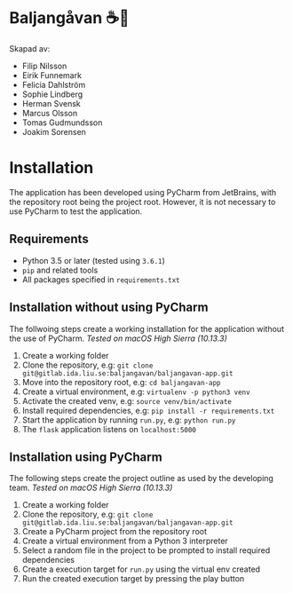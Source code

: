 # Baljangåvan ☕️🎉

Skapad av:
- Filip Nilsson
- Eirik Funnemark
- Felicia Dahlström
- Sophie Lindberg
- Herman Svensk
- Marcus Olsson
- Tomas Gudmundsson
- Joakim Sorensen

# Installation

The application has been developed using PyCharm from JetBrains, with the repository root being the project root. However, it is not necessary to use PyCharm to test the application.

## Requirements
- Python 3.5 or later (tested using `3.6.1`)
- `pip` and related tools
- All packages specified in `requirements.txt`

## Installation without using PyCharm
The follwoing steps create a working installation for the application without the use of PyCharm. *Tested on macOS High Sierra (10.13.3)*
1. Create a working folder
2. Clone the repository, e.g: `git clone git@gitlab.ida.liu.se:baljangavan/baljangavan-app.git`
3. Move into the repository root, e.g: `cd baljangavan-app`
4. Create a virtual environment, e.g: `virtualenv -p python3 venv`
5. Activate the created venv, e.g: `source venv/bin/activate`
6. Install required dependencies, e.g: `pip install -r requirements.txt`
7. Start the application by running `run.py`, e.g: `python run.py`
8. The `flask` application listens on `localhost:5000`

## Installation using PyCharm
The following steps create the project outline as used by the developing team. *Tested on macOS High Sierra (10.13.3)*
1. Create a working folder
2. Clone the repository, e.g: `git clone git@gitlab.ida.liu.se:baljangavan/baljangavan-app.git`
3. Create a PyCharm project from the repository root
4. Create a virtual environment from a Python 3 interpreter
5. Select a random file in the project to be prompted to install required dependencies
6. Create a execution target for `run.py` using the virtual env created
7. Run the created execution target by pressing the play button


